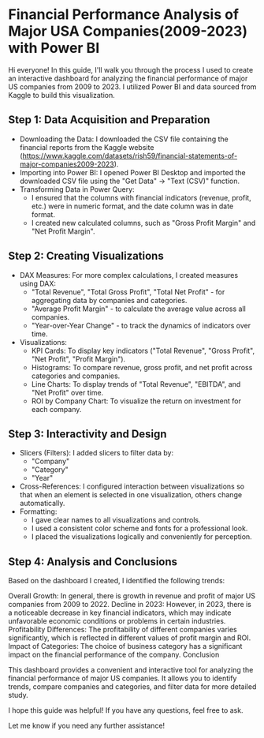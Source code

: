 # Financial Performance Analysis of Major USA Companies(2009-2023) with Power BI

Hi everyone! In this guide, I'll walk you through the process I used to create an interactive dashboard for analyzing the financial performance of major US companies from 2009 to 2023. I utilized Power BI and data sourced from Kaggle to build this visualization.

## Step 1: Data Acquisition and Preparation

* Downloading the Data: I downloaded the CSV file containing the financial reports from the Kaggle website (https://www.kaggle.com/datasets/rish59/financial-statements-of-major-companies2009-2023).
* Importing into Power BI: I opened Power BI Desktop and imported the downloaded CSV file using the "Get Data" -> "Text (CSV)" function.
* Transforming Data in Power Query:
  * I ensured that the columns with financial indicators (revenue, profit, etc.) were in numeric format, and the date column was in date format.
  * I created new calculated columns, such as "Gross Profit Margin" and "Net Profit Margin".

## Step 2: Creating Visualizations

* DAX Measures: For more complex calculations, I created measures using DAX:
  * "Total Revenue", "Total Gross Profit", "Total Net Profit" - for aggregating data by companies and categories.
  * "Average Profit Margin" - to calculate the average value across all companies.
  * "Year-over-Year Change" - to track the dynamics of indicators over time.
* Visualizations:
  * KPI Cards: To display key indicators ("Total Revenue", "Gross Profit", "Net Profit", "Profit Margin").
  * Histograms: To compare revenue, gross profit, and net profit across categories and companies.
  * Line Charts: To display trends of "Total Revenue", "EBITDA", and "Net Profit" over time.
  * ROI by Company Chart: To visualize the return on investment for each company.
    
## Step 3: Interactivity and Design

* Slicers (Filters): I added slicers to filter data by:
  * "Company"
  * "Category"
  * "Year"
* Cross-References: I configured interaction between visualizations so that when an element is selected in one visualization, others change automatically.
* Formatting:
  * I gave clear names to all visualizations and controls.
  * I used a consistent color scheme and fonts for a professional look.
  * I placed the visualizations logically and conveniently for perception.

## Step 4: Analysis and Conclusions

Based on the dashboard I created, I identified the following trends:

Overall Growth: In general, there is growth in revenue and profit of major US companies from 2009 to 2022.
Decline in 2023: However, in 2023, there is a noticeable decrease in key financial indicators, which may indicate unfavorable economic conditions or problems in certain industries.
Profitability Differences: The profitability of different companies varies significantly, which is reflected in different values of profit margin and ROI.
Impact of Categories: The choice of business category has a significant impact on the financial performance of the company.
Conclusion

This dashboard provides a convenient and interactive tool for analyzing the financial performance of major US companies. It allows you to identify trends, compare companies and categories, and filter data for more detailed study.

I hope this guide was helpful! If you have any questions, feel free to ask.

Let me know if you need any further assistance!
